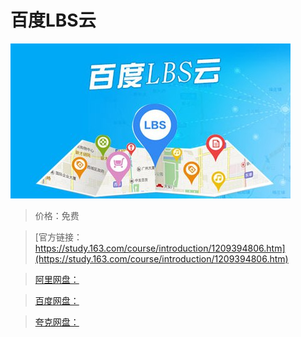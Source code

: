 # 百度LBS云

![img](../../../assets/study163/free/d8c0004e3add4e7f9bddbd0cc99f8914.jpg)

> 价格：免费

> [官方链接：https://study.163.com/course/introduction/1209394806.htm](https://study.163.com/course/introduction/1209394806.htm)

> [阿里网盘：]()

> [百度网盘：]()

> [夸克网盘：]()
